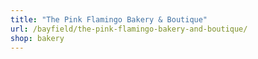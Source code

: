 ```yaml
---
title: "The Pink Flamingo Bakery & Boutique"
url: /bayfield/the-pink-flamingo-bakery-and-boutique/
shop: bakery
---
```

